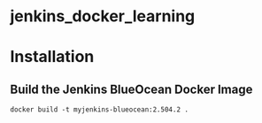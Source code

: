 # jenkins_docker_learning

# Installation
## Build the Jenkins BlueOcean Docker Image
```
docker build -t myjenkins-blueocean:2.504.2 .
```